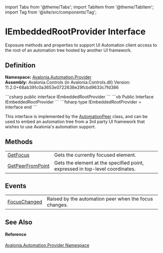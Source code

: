 import Tabs from '@theme/Tabs'; 
import TabItem from '@theme/TabItem'; 
import Tag from '@site/src/components/Tag'; 

# IEmbeddedRootProvider Interface


Exposure methods and properties to support UI Automation client access to the root of an automation tree hosted by another UI framework.



## Definition
**Namespace:** <a href="N_Avalonia_Automation_Provider">Avalonia.Automation.Provider</a>  
**Assembly:** Avalonia.Controls (in Avalonia.Controls.dll) Version: 11.2.0+68ab391c0a3653e0722638e29fcbd9633c7fd386

<Tabs groupId="api-code-preview">
<TabItem value="csharp" label="C#">
```csharp
public interface IEmbeddedRootProvider
```
</TabItem>
<TabItem value="vb" label="VB">
```vb
Public Interface IEmbeddedRootProvider
```
</TabItem>
<TabItem value="fsharp" label="F#">
```fsharp
type IEmbeddedRootProvider = interface end
```
</TabItem>
</Tabs>

This interface is implemented by the <a href="T_Avalonia_Automation_Peers_AutomationPeer">AutomationPeer</a> class, and can be used to embed an automation tree from a 3rd party UI framework that wishes to use Avalonia's automation support.

## Methods
<table>
<tr>
<td><a href="M_Avalonia_Automation_Provider_IEmbeddedRootProvider_GetFocus">GetFocus</a></td>
<td>Gets the currently focused element.</td>
</tr>
<tr>
<td><a href="M_Avalonia_Automation_Provider_IEmbeddedRootProvider_GetPeerFromPoint">GetPeerFromPoint</a></td>
<td>Gets the element at the specified point, expressed in top-level coordinates.</td>
</tr>
</table>

## Events
<table>
<tr>
<td><a href="E_Avalonia_Automation_Provider_IEmbeddedRootProvider_FocusChanged">FocusChanged</a></td>
<td>Raised by the automation peer when the focus changes.</td>
</tr>
</table>

## See Also


#### Reference
<a href="N_Avalonia_Automation_Provider">Avalonia.Automation.Provider Namespace</a>  
